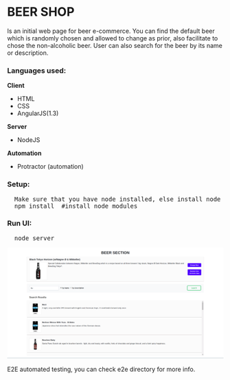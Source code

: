 # BEER SHOP
Is an initial web page for beer e-commerce. You can find the default beer which is randomly chosen and allowed to change as prior, also facilitate to chose the non-alcoholic beer. User can also search for the beer by its name or description.

### Languages used:
 **Client**
   - HTML
   - CSS
   - AngularJS(1.3)

 **Server**
   - NodeJS

 **Automation**
   - Protractor (automation)
### Setup:
<pre>
  Make sure that you have node installed, else install node as prior.
  npm install  #install node modules
</pre>

### Run UI:
<pre>
  node server
</pre>

![alt text](./img/home.png)

E2E automated testing, you can check e2e directory for more info.